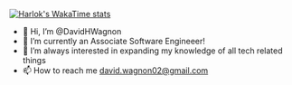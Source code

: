 [![Harlok's WakaTime stats](https://github-readme-stats.vercel.app/api/wakatime?username=DavidHWagnon)](https://github.com/DavidHWagnon/github-readme-stats)


- 👋 Hi, I’m @DavidHWagnon
- 👀 I’m currently an Associate Software Engineeer!
- 🌱 I’m always interested in expanding my knowledge of all tech related things
- 📫 How to reach me david.wagnon02@gmail.com

<!---
DavidHWagnon/DavidHWagnon is a ✨ special ✨ repository because its `README.md` (this file) appears on your GitHub profile.
You can click the Preview link to take a look at your changes.
--->
